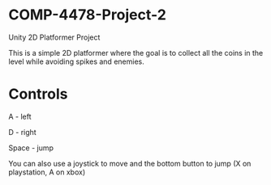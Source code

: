 # COMP-4478-Project-2
Unity 2D Platformer Project

This is a simple 2D platformer where the goal is to collect all the coins in the level while avoiding spikes and enemies.

# Controls

A - left

D - right

Space - jump

You can also use a joystick to move and the bottom button to jump (X on playstation, A on xbox)
